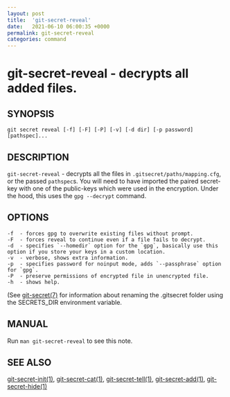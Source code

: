 ```yaml
---
layout: post
title:  'git-secret-reveal'
date:   2021-06-10 06:00:35 +0000
permalink: git-secret-reveal
categories: command
---
```

git-secret-reveal - decrypts all added files.
=============================================

## SYNOPSIS

    git secret reveal [-f] [-F] [-P] [-v] [-d dir] [-p password] [pathspec]...


## DESCRIPTION
`git-secret-reveal` - decrypts all the files in `.gitsecret/paths/mapping.cfg`,
or the passed `pathspec`s.
You will need to have imported the paired secret-key with one of the 
public-keys which were used in the encryption.
Under the hood, this uses the `gpg --decrypt` command. 


## OPTIONS

    -f  - forces gpg to overwrite existing files without prompt.
    -F  - forces reveal to continue even if a file fails to decrypt.
    -d  - specifies `--homedir` option for the `gpg`, basically use this option if you store your keys in a custom location.
    -v  - verbose, shows extra information.
    -p  - specifies password for noinput mode, adds `--passphrase` option for `gpg`.
    -P  - preserve permissions of encrypted file in unencrypted file.
    -h  - shows help.

(See [git-secret(7)](http://git-secret.io/git-secret) for information about renaming the .gitsecret
folder using the SECRETS_DIR environment variable.


## MANUAL

Run `man git-secret-reveal` to see this note.


## SEE ALSO

[git-secret-init(1)](http://git-secret.io/git-secret-init), [git-secret-cat(1)](http://git-secret.io/git-secret-cat), 
[git-secret-tell(1)](http://git-secret.io/git-secret-tell), [git-secret-add(1)](http://git-secret.io/git-secret-add), 
[git-secret-hide(1)](http://git-secret.io/git-secret-hide)
